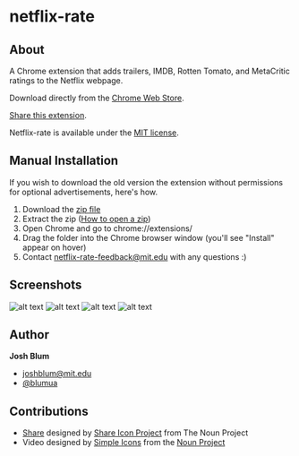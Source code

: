 netflix-rate
================

About
--------
A Chrome extension that adds trailers, IMDB, Rotten Tomato, and MetaCritic ratings to the Netflix webpage. 

Download directly from the <a href="https://chrome.google.com/webstore/detail/netflix-rate/ecaaapiecdienibfgolcopgnicppkmhn?hl=en" target="_blank">Chrome Web Store</a>.

<a href="http://netflix.burtonthird.com" target="_blank">Share this extension</a>.

Netflix-rate is available under the [MIT license](http://opensource.org/licenses/MIT).


Manual Installation
--------
If you wish to download the old version the extension without permissions for optional advertisements, here's how.

1. Download the [zip file](https://github.com/joshblum/netflix-rate-chrome-ext/raw/before-ads/chrome-ext.zip)
1. Extract the zip ([How to open a zip](http://www.wikihow.com/Open-a-.Zip-File-Without-Winzip))
1. Open Chrome and go to chrome://extensions/
1. Drag the folder into the Chrome browser window (you'll see "Install" appear on hover)
1. Contact [netflix-rate-feedback@mit.edu](mailto:netflix-rate-feedback@mit.edu) with any questions :)


Screenshots
--------

![alt text](http://netflix.burtonthird.com/static/img/screenshots/main-fresh.png "main fresh")
![alt text](http://netflix.burtonthird.com/static/img/screenshots/search-page.png "search page")
![alt text](http://netflix.burtonthird.com/static/img/screenshots/queue-rotten.png "queue rotten")
![alt text](http://netflix.burtonthird.com/static/img/screenshots/dvd-fresh.png "dvd fresh")

Author
--------

**Josh Blum**
+ [joshblum@mit.edu](mailto:joshblum@mit.edu)
+ [@blumua](https://twitter.com/blumua)

Contributions
--------
+ <a href="http://thenounproject.com/noun/share/#icon-No3893" target="_blank">Share</a> designed by <a href="http://thenounproject.com/planemad" target="_blank">Share Icon Project</a> from The Noun Project
+ Video designed by <a href="http://www.thenounproject.com/SimpleIcons">Simple Icons</a> from the <a href="http://www.thenounproject.com">Noun Project</a>
